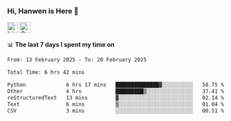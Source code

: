### Hi, Hanwen is Here 👋
<p>
	<a href="https://www.linkedin.com/in/liu-hanwen/"><img src="https://img.shields.io/badge/@hanwen-0A66C2?style=flat&logo=LinkedIn&logoColor=white" alt="Linkedin"  height="25px"/></a> 
	<a href="https://scholar.google.com/citations?user=HDF0su0AAAAJ"><img src="https://img.shields.io/badge/scholar-4385FE.svg?&style=plastic&logo=google-scholar&logoColor=white" alt="Google Scholar" height="25px"> </a>
</p>

📊 **The last 7 days I spent my time on** 
<!--START_SECTION:waka-->

```txt
From: 13 February 2025 - To: 20 February 2025

Total Time: 6 hrs 42 mins

Python             6 hrs 17 mins   ██████████████▓░░░░░░░░░░   58.75 %
Other              4 hrs           █████████▒░░░░░░░░░░░░░░░   37.41 %
reStructuredText   13 mins         ▓░░░░░░░░░░░░░░░░░░░░░░░░   02.14 %
Text               6 mins          ▒░░░░░░░░░░░░░░░░░░░░░░░░   01.04 %
CSV                3 mins          ░░░░░░░░░░░░░░░░░░░░░░░░░   00.51 %
```

<!--END_SECTION:waka-->


<!--
**david990917/david990917** is a ✨ _special_ ✨ repository because its `README.md` (this file) appears on your GitHub profile.

Here are some ideas to get you started:

- 🔭 I’m currently working on ...
- 🌱 I’m currently learning ...
- 👯 I’m looking to collaborate on ...
- 🤔 I’m looking for help with ...
- 💬 Ask me about ...
- 📫 How to reach me: ...
- 😄 Pronouns: ...
- ⚡ Fun fact: ...
-->
